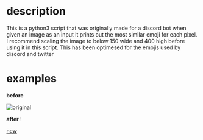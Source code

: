 # description
This is a python3 script that was originally made for a discord bot when given an image as an input it prints out the most similar emoji for each pixel. I recommend scaling the image to below 150 wide and 400 high before using it in this script. This has been optimesed for the emojis used by discord and twitter

# examples
**before** 

![original](https://i.imgur.com/fFj53pC.jpg)

**after** !

[new](https://i.imgur.com/Z3y4zIE.png)
